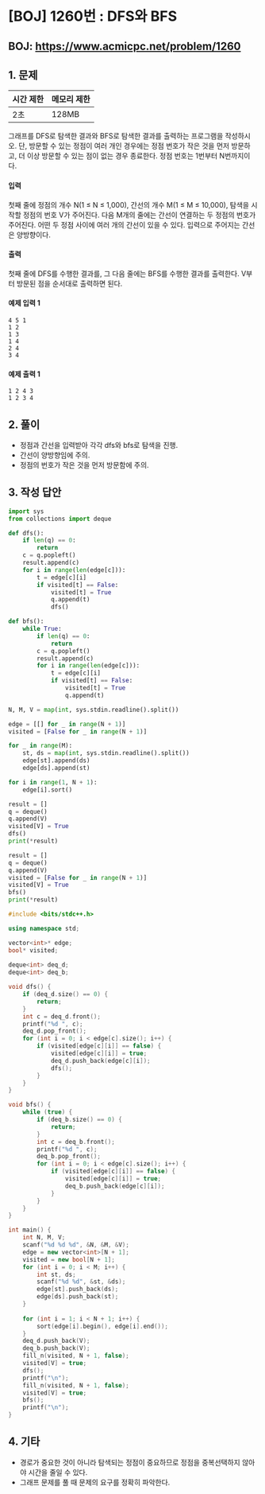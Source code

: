 #  [BOJ] 1260번 : DFS와 BFS

## BOJ: https://www.acmicpc.net/problem/1260

## 1. 문제

|시간 제한| 메모리 제한| 
|:----|:----|
|2초|128MB|

그래프를 DFS로 탐색한 결과와 BFS로 탐색한 결과를 출력하는 프로그램을 작성하시오. 단, 방문할 수 있는 정점이 여러 개인 경우에는 정점 번호가 작은 것을 먼저 방문하고, 더 이상 방문할 수 있는 점이 없는 경우 종료한다. 정점 번호는 1번부터 N번까지이다.

#### 입력
첫째 줄에 정점의 개수 N(1 ≤ N ≤ 1,000), 간선의 개수 M(1 ≤ M ≤ 10,000), 탐색을 시작할 정점의 번호 V가 주어진다. 다음 M개의 줄에는 간선이 연결하는 두 정점의 번호가 주어진다. 어떤 두 정점 사이에 여러 개의 간선이 있을 수 있다. 입력으로 주어지는 간선은 양방향이다.

#### 출력
첫째 줄에 DFS를 수행한 결과를, 그 다음 줄에는 BFS를 수행한 결과를 출력한다. V부터 방문된 점을 순서대로 출력하면 된다.

#### 예제 입력 1
```
4 5 1
1 2
1 3
1 4
2 4
3 4
```
#### 예제 출력 1
```
1 2 4 3
1 2 3 4
```
## 2. 풀이
- 정점과 간선을 입력받아 각각 dfs와 bfs로 탐색을 진행.
- 간선이 양방향임에 주의.
- 정점의 번호가 작은 것을 먼저 방문함에 주의.

## 3. 작성 답안
```python
import sys
from collections import deque

def dfs():
	if len(q) == 0:
		return
	c = q.popleft()
	result.append(c)
	for i in range(len(edge[c])):
		t = edge[c][i]
		if visited[t] == False:
			visited[t] = True
			q.append(t)
			dfs()

def bfs():
	while True:
		if len(q) == 0:
			return
		c = q.popleft()
		result.append(c)
		for i in range(len(edge[c])):
			t = edge[c][i]
			if visited[t] == False:
				visited[t] = True
				q.append(t)

N, M, V = map(int, sys.stdin.readline().split())

edge = [[] for _ in range(N + 1)]
visited = [False for _ in range(N + 1)]

for _ in range(M):
	st, ds = map(int, sys.stdin.readline().split())
	edge[st].append(ds)
	edge[ds].append(st)

for i in range(1, N + 1):
	edge[i].sort()

result = []
q = deque()
q.append(V)
visited[V] = True
dfs()
print(*result)

result = []
q = deque()
q.append(V)
visited = [False for _ in range(N + 1)]
visited[V] = True
bfs()
print(*result)
```
```cpp
#include <bits/stdc++.h>

using namespace std;

vector<int>* edge;
bool* visited;
	
deque<int> deq_d;
deque<int> deq_b;	

void dfs() {
	if (deq_d.size() == 0) {
		return;
	}
	int c = deq_d.front();
	printf("%d ", c);
	deq_d.pop_front();
	for (int i = 0; i < edge[c].size(); i++) {
		if (visited[edge[c][i]] == false) {
			visited[edge[c][i]] = true;
			deq_d.push_back(edge[c][i]);
			dfs();
		}
	}
}

void bfs() {
	while (true) {
		if (deq_b.size() == 0) {
			return;
		}
		int c = deq_b.front();
		printf("%d ", c);
		deq_b.pop_front();
		for (int i = 0; i < edge[c].size(); i++) {
			if (visited[edge[c][i]] == false) {
				visited[edge[c][i]] = true;
				deq_b.push_back(edge[c][i]);
			}
		}
	}
}

int main() {
	int N, M, V;
	scanf("%d %d %d", &N, &M, &V);
	edge = new vector<int>[N + 1];
	visited = new bool[N + 1];
	for (int i = 0; i < M; i++) {
		int st, ds;
		scanf("%d %d", &st, &ds);
		edge[st].push_back(ds);
		edge[ds].push_back(st);
	}
	
	for (int i = 1; i < N + 1; i++) {
		sort(edge[i].begin(), edge[i].end());
	}
	deq_d.push_back(V);
	deq_b.push_back(V);
	fill_n(visited, N + 1, false);
	visited[V] = true;
	dfs();
	printf("\n");
	fill_n(visited, N + 1, false);
	visited[V] = true;
	bfs();
	printf("\n");
}
```
## 4. 기타
- 경로가 중요한 것이 아니라 탐색되는 정점이 중요하므로 정점을 중복선택하지 않아야 시간을 줄일 수 있다.
- 그래프 문제를 풀 때 문제의 요구를 정확히 파악한다.
